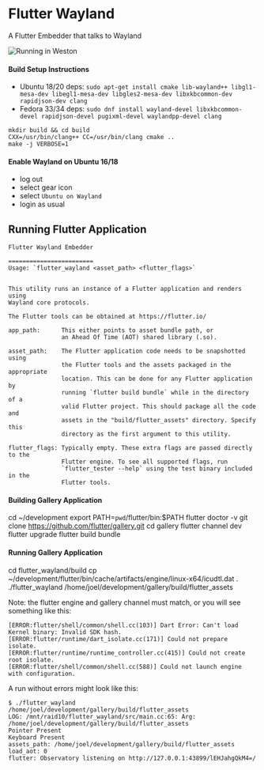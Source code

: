 # Flutter Wayland

A Flutter Embedder that talks to Wayland

![Running in Weston](assets/ubuntu_wayland_18.0.4.png)

#### Build Setup Instructions

* Ubuntu 18/20 deps: `sudo apt-get install cmake lib-wayland++ libgl1-mesa-dev libegl1-mesa-dev libgles2-mesa-dev libxkbcommon-dev rapidjson-dev clang`
* Fedora 33/34 deps: `sudo dnf install wayland-devel libxkbcommon-devel rapidjson-devel pugixml-devel waylandpp-devel clang`

```
mkdir build && cd build
CXX=/usr/bin/clang++ CC=/usr/bin/clang cmake ..
make -j VERBOSE=1
```

#### Enable Wayland on Ubuntu 16/18

* log out
* select gear icon
* select `Ubuntu on Wayland`
* login as usual

## Running Flutter Application

```
Flutter Wayland Embedder

========================
Usage: `flutter_wayland <asset_path> <flutter_flags>`


This utility runs an instance of a Flutter application and renders using
Wayland core protocols.

The Flutter tools can be obtained at https://flutter.io/

app_path:      This either points to asset bundle path, or
               an Ahead Of Time (AOT) shared library (.so).

asset_path:    The Flutter application code needs to be snapshotted using
               the Flutter tools and the assets packaged in the appropriate
               location. This can be done for any Flutter application by
               running `flutter build bundle` while in the directory of a
               valid Flutter project. This should package all the code and
               assets in the "build/flutter_assets" directory. Specify this
               directory as the first argument to this utility.

flutter_flags: Typically empty. These extra flags are passed directly to the
               Flutter engine. To see all supported flags, run
               `flutter_tester --help` using the test binary included in the
               Flutter tools.
```

#### Building Gallery Application

cd ~/development
export PATH=`pwd`/flutter/bin:$PATH
flutter doctor -v
git clone https://github.com/flutter/gallery.git
cd gallery
flutter channel dev
flutter upgrade
flutter build bundle

#### Running Gallery Application

cd flutter_wayland/build
cp ~/development/flutter/bin/cache/artifacts/engine/linux-x64/icudtl.dat .
./flutter_wayland /home/joel/development/gallery/build/flutter_assets

Note: the flutter engine and gallery channel must match, or you will see something like this:

```
[ERROR:flutter/shell/common/shell.cc(103)] Dart Error: Can't load Kernel binary: Invalid SDK hash.
[ERROR:flutter/runtime/dart_isolate.cc(171)] Could not prepare isolate.
[ERROR:flutter/runtime/runtime_controller.cc(415)] Could not create root isolate.
[ERROR:flutter/shell/common/shell.cc(588)] Could not launch engine with configuration.
```

A run without errors might look like this:

```
$ ./flutter_wayland /home/joel/development/gallery/build/flutter_assets
LOG: /mnt/raid10/flutter_wayland/src/main.cc:65: Arg: /home/joel/development/gallery/build/flutter_assets
Pointer Present
Keyboard Present
assets_path: /home/joel/development/gallery/build/flutter_assets
load_aot: 0
flutter: Observatory listening on http://127.0.0.1:43899/lEHJahgQkM4=/
```
